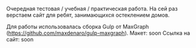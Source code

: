 Очередная тестовая / учебная / практическая работа. На сей раз верстаем сайт для ребят, занимающихся остеклением домов. 

Для работы использовалась сборка Gulp от MaxGraph (https://github.com/maxdenaro/gulp-maxgraph).
Макет: soon
Ссылка на сайт: soon

